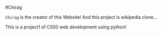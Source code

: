 #Chirag

`Chirag` is the creator of this Website! And this project is wikipedia clone...
This is a project1 of CS50 web development using python!